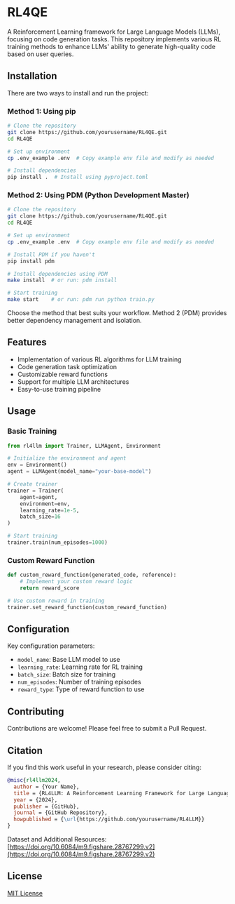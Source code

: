 # RL4QE
A Reinforcement Learning framework for Large Language Models (LLMs), focusing on code generation tasks. This repository implements various RL training methods to enhance LLMs' ability to generate high-quality code based on user queries.

## Installation

There are two ways to install and run the project:

### Method 1: Using pip

```bash
# Clone the repository
git clone https://github.com/yourusername/RL4QE.git
cd RL4QE

# Set up environment
cp .env_example .env  # Copy example env file and modify as needed

# Install dependencies
pip install .  # Install using pyproject.toml
```

### Method 2: Using PDM (Python Development Master)

```bash
# Clone the repository
git clone https://github.com/yourusername/RL4QE.git
cd RL4QE

# Set up environment
cp .env_example .env  # Copy example env file and modify as needed

# Install PDM if you haven't
pip install pdm

# Install dependencies using PDM
make install  # or run: pdm install

# Start training
make start    # or run: pdm run python train.py
```

Choose the method that best suits your workflow. Method 2 (PDM) provides better dependency management and isolation.

## Features
- Implementation of various RL algorithms for LLM training
- Code generation task optimization
- Customizable reward functions
- Support for multiple LLM architectures
- Easy-to-use training pipeline

## Usage

### Basic Training

```python
from rl4llm import Trainer, LLMAgent, Environment

# Initialize the environment and agent
env = Environment()
agent = LLMAgent(model_name="your-base-model")

# Create trainer
trainer = Trainer(
    agent=agent,
    environment=env,
    learning_rate=1e-5,
    batch_size=16
)

# Start training
trainer.train(num_episodes=1000)
```

### Custom Reward Function

```python
def custom_reward_function(generated_code, reference):
    # Implement your custom reward logic
    return reward_score

# Use custom reward in training
trainer.set_reward_function(custom_reward_function)
```

## Configuration

Key configuration parameters:
- `model_name`: Base LLM model to use
- `learning_rate`: Learning rate for RL training
- `batch_size`: Batch size for training
- `num_episodes`: Number of training episodes
- `reward_type`: Type of reward function to use

## Contributing
Contributions are welcome! Please feel free to submit a Pull Request.

## Citation

If you find this work useful in your research, please consider citing:

```bibtex
@misc{rl4llm2024,
  author = {Your Name},
  title = {RL4LLM: A Reinforcement Learning Framework for Large Language Models},
  year = {2024},
  publisher = {GitHub},
  journal = {GitHub Repository},
  howpublished = {\url{https://github.com/yourusername/RL4LLM}}
}
```
Dataset and Additional Resources: [https://doi.org/10.6084/m9.figshare.28767299.v2](https://doi.org/10.6084/m9.figshare.28767299.v2)

## License
[MIT License](LICENSE)
